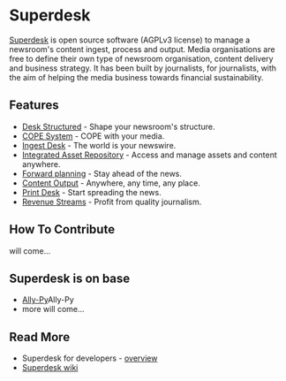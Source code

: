 Superdesk
=========

[Superdesk][Superdesk] is open source software (AGPLv3 license) to manage a newsroom's content ingest, process and output. Media organisations are free to define their own type of newsroom organisation, content delivery and business strategy. It has been built by journalists, for journalists, with the aim of helping the media business towards financial sustainability.

## Features

* [Desk Structured][1] - Shape your newsroom's structure.
* [COPE System][2] - COPE with your media.
* [Ingest Desk][3] - The world is your newswire.
* [Integrated Asset Repository][4] - Access and manage assets and content anywhere.
* [Forward planning][5] - Stay ahead of the news.
* [Content Output][6] - Anywhere, any time, any place.
* [Print Desk][7] - Start spreading the news.
* [Revenue Streams][8] - Profit from quality journalism.

## How To Contribute

will come...

## Superdesk is on base

* [Ally-Py][Ally-Py]Ally-Py
* more will come...

## Read More

* Superdesk for developers - [overview][9]
* [Superdesk wiki][10]

[Ally-Py]: http://www.sourcefabric.org/en/superdesk/ally_py/
[Superdesk]: http://superdesk.sourcefabric.org/
[1]: http://www.sourcefabric.org/en/superdesk/features/#desk
[2]: http://www.sourcefabric.org/en/superdesk/features/#COPE
[3]: http://www.sourcefabric.org/en/superdesk/features/#ingest
[4]: http://www.sourcefabric.org/en/superdesk/features/#asset
[5]: http://www.sourcefabric.org/en/superdesk/features/#planning
[6]: http://www.sourcefabric.org/en/superdesk/features/#output
[7]: http://www.sourcefabric.org/en/superdesk/features/#printdesk
[8]: http://www.sourcefabric.org/en/superdesk/features/#revenue
[9]: http://www.sourcefabric.org/en/superdesk/developers/
[10]: https://wiki.sourcefabric.org/display/NR/Developer+resources
